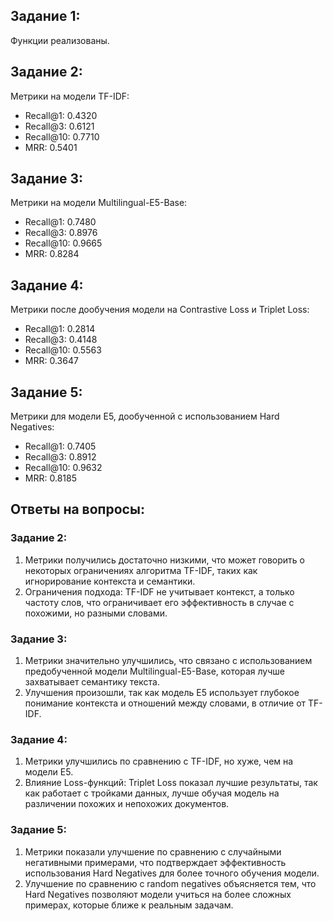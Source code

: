 ## Задание 1:
Функции реализованы.

## Задание 2:
Метрики на модели TF-IDF:

- Recall@1: 0.4320
- Recall@3: 0.6121
- Recall@10: 0.7710
- MRR: 0.5401

## Задание 3:
Метрики на модели Multilingual-E5-Base:

- Recall@1: 0.7480
- Recall@3: 0.8976
- Recall@10: 0.9665
- MRR: 0.8284

## Задание 4:
Метрики после дообучения модели на Contrastive Loss и Triplet Loss:

- Recall@1: 0.2814
- Recall@3: 0.4148
- Recall@10: 0.5563
- MRR: 0.3647

## Задание 5:
Метрики для модели E5, дообученной с использованием Hard Negatives:

- Recall@1: 0.7405
- Recall@3: 0.8912
- Recall@10: 0.9632
- MRR: 0.8185

## Ответы на вопросы:

### Задание 2:
1. Метрики получились достаточно низкими, что может говорить о некоторых ограничениях алгоритма TF-IDF, таких как игнорирование контекста и семантики.
2. Ограничения подхода: TF-IDF не учитывает контекст, а только частоту слов, что ограничивает его эффективность в случае с похожими, но разными словами.

### Задание 3:
1. Метрики значительно улучшились, что связано с использованием предобученной модели Multilingual-E5-Base, которая лучше захватывает семантику текста.
2. Улучшения произошли, так как модель E5 использует глубокое понимание контекста и отношений между словами, в отличие от TF-IDF.

### Задание 4:
1. Метрики улучшились по сравнению с TF-IDF, но хуже, чем на модели E5.
2. Влияние Loss-функций: Triplet Loss показал лучшие результаты, так как работает с тройками данных, лучше обучая модель на различении похожих и непохожих документов.

### Задание 5:
1. Метрики показали улучшение по сравнению с случайными негативными примерами, что подтверждает эффективность использования Hard Negatives для более точного обучения модели.
2. Улучшение по сравнению с random negatives объясняется тем, что Hard Negatives позволяют модели учиться на более сложных примерах, которые ближе к реальным задачам.


